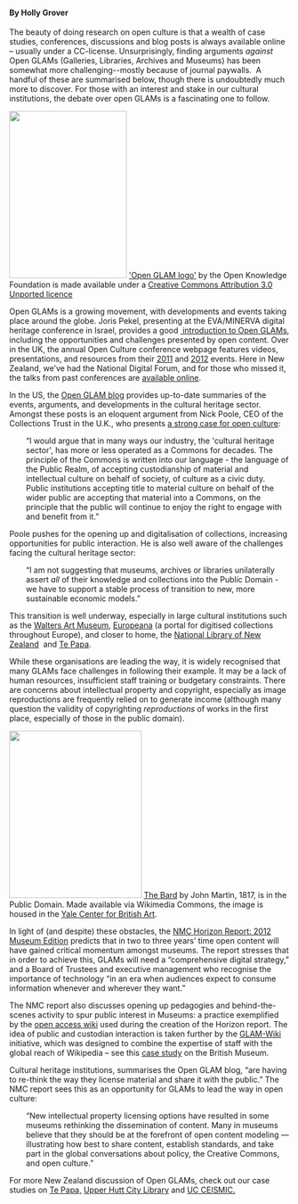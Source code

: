 <html><body><h4>By Holly Grover</h4>

The beauty of doing research on open culture is that a wealth of case studies, conferences, discussions and blog posts is always available online – usually under a CC-license. Unsurprisingly, finding arguments <em>against</em> Open GLAMs (Galleries, Libraries, Archives and Museums) has been somewhat more challenging--mostly because of journal paywalls.  A handful of these are summarised below, though there is undoubtedly much more to discover. For those with an interest and stake in our cultural institutions, the debate over open GLAMs is a fascinating one to follow.



<a href="http://openglam.org/files/2012/04/OpenGLAM-logo.png"><img class="size-medium wp-image-3471 " title="OpenGLAM-logo" src="http://creativecommons.org.nz/wp-content/uploads/2013/02/OpenGLAM-logo-211x300.png" alt="" width="211" height="300"></a> <a href="http://openglam.org/files/2012/04/OpenGLAM-logo.png">'Open GLAM logo'</a> by the Open Knowledge Foundation is made available under a <a href="http://creativecommons.org/licenses/by/3.0/nz/">Creative Commons Attribution 3.0 Unported licence</a>



Open GLAMs is a growing movement, with developments and events taking place around the globe. Joris Pekel, presenting at the EVA/MINERVA digital heritage conference in Israel, provides a good <a href="http://www.slideshare.net/DM2E/openglam-minerva-15112012"> introduction to Open GLAMs</a>, including the opportunities and challenges presented by open content. Over in the UK, the annual Open Culture conference webpage features videos, presentations, and resources from their <a href="http://www.collectionslink.org.uk/videos-presentations-and-resources-from-oc2011">2011</a> and <a href="http://www.collectionslink.org.uk/presentations-and-resources">2012</a> events. Here in New Zealand, we’ve had the National Digital Forum, and for those who missed it, the talks from past conferences are <a href="http://www.ndf.org.nz/past-conferences/category/2012">available online</a>.



In the US, the <a href="http://openglam.org/">Open GLAM blog</a> provides up-to-date summaries of the events, arguments, and developments in the cultural heritage sector. Amongst these posts is an eloquent argument from Nick Poole, CEO of the Collections Trust in the U.K., who presents <a href="http://www.collectionslink.org.uk/blog/1536-culture-must-always-be-a-commons">a strong case for open culture</a>:

<p style="padding-left:30px;">“I would argue that in many ways our industry, the 'cultural heritage sector', has more or less operated as a Commons for decades. The principle of the Commons is written into our language - the language of the Public Realm, of accepting custodianship of material and intellectual culture on behalf of society, of culture as a civic duty. Public institutions accepting title to material culture on behalf of the wider public are accepting that material into a Commons, on the principle that the public will continue to enjoy the right to engage with and benefit from it.”</p>

Poole pushes for the opening up and digitalisation of collections, increasing opportunities for public interaction. He is also well aware of the challenges facing the cultural heritage sector:

<p style="padding-left:30px;">“I am not suggesting that museums, archives or libraries unilaterally assert <em>all</em> of their knowledge and collections into the Public Domain - we have to support a stable process of transition to new, more sustainable economic models.”</p>

This transition is well underway, especially in large cultural institutions such as the <a href="http://openglam.org/2013/01/22/walters-art-museum-a-case-study-in-sharing/">Walters Art Museum</a>, <a href="http://www.europeana.eu/portal/">Europeana</a> (a portal for digitised collections throughout Europe), and closer to home, the <a href="http://natlib.govt.nz/items?i%5bcategory%5d=Images">National Library of New Zealand</a>  and <a href="http://creativecommons.org.nz/2012/08/te-papa-joins-the-commons/">Te Papa</a>.



While these organisations are leading the way, it is widely recognised that many GLAMs face challenges in following their example. It may be a lack of human resources, insufficient staff training or budgetary constraints. There are concerns about intellectual property and copyright, especially as image reproductions are frequently relied on to generate income (although many question the validity of copyrighting <em>reproductions</em> of works in the first place, especially of those in the public domain).



<a href="http://creativecommons.org.nz/wp-content/uploads/2013/02/The_Bard.jpg"><img class=" wp-image-3475  " title="The_Bard" src="http://creativecommons.org.nz/wp-content/uploads/2013/02/The_Bard-238x300.jpg" alt="" width="238" height="300"></a> <a href="http://commons.wikimedia.org/wiki/File:The_Bard.jpg">The Bard</a> by John Martin, 1817, is in the Public Domain. Made available via Wikimedia Commons, the image is housed in the <a href="http://britishart.yale.edu/">Yale Center for British Art</a>.



In light of (and despite) these obstacles, the <a href="http://www.nmc.org/pdf/2012-horizon-report-museum.pdf">NMC Horizon Report: 2012 Museum Edition</a> predicts that in two to three years’ time open content will have gained critical momentum amongst museums. The report stresses that in order to achieve this, GLAMs will need a “comprehensive digital strategy,” and a Board of Trustees and executive management who recognise the importance of technology “in an era when audiences expect to consume information whenever and wherever they want.”



The NMC report also discusses opening up pedagogies and behind-the-scenes activity to spur public interest in Museums: a practice exemplified by the <a href="http://museum.wiki.nmc.org/">open access wiki</a> used during the creation of the Horizon report. The idea of public and custodian interaction is taken further by the <a href="http://en.wikipedia.org/wiki/Wikipedia:GLAM">GLAM-Wiki</a> initiative, which was designed to combine the expertise of staff with the global reach of Wikipedia – see this <a href="http://www.nytimes.com/2010/06/05/arts/design/05wiki.html?pagewanted=1&amp;_r=2&amp;">case study</a> on the British Museum.



Cultural heritage institutions, summarises the Open GLAM blog, “are having to re-think the way they license material and share it with the public.” The NMC report sees this as an opportunity for GLAMs to lead the way in open culture:

<p style="padding-left:30px;">“New intellectual property licensing options have resulted in some museums rethinking the dissemination of content. Many in museums believe that they should be at the forefront of open content modeling — illustrating how best to share content, establish standards, and take part in the global conversations about policy, the Creative Commons, and open culture.”</p>

For more New Zealand discussion of Open GLAMs, check out our case studies on <a title="Te Papa Joins the Commons" href="http://creativecommons.org.nz/2012/08/te-papa-joins-the-commons/">Te Papa,</a> <a title="RECOLLECT: Upper Hutt City Library" href="http://creativecommons.org.nz/2012/11/recollect-upper-hutt-city-library/">Upper Hutt City Library</a> and <a title="Towards an Open Archive: UC CEISMIC" href="http://creativecommons.org.nz/2013/01/uc-ceismic/">UC CEISMIC.</a></body></html>